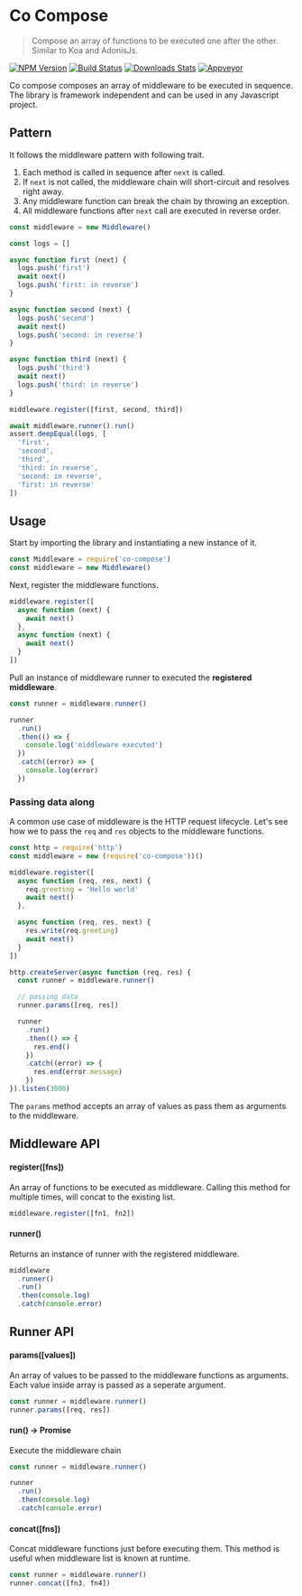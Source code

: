 # Co Compose

> Compose an array of functions to be executed one after the other. Similar to Koa and AdonisJs.

[![NPM Version][npm-image]][npm-url]
[![Build Status][travis-image]][travis-url]
[![Downloads Stats][npm-downloads]][npm-url]
[![Appveyor][appveyor-image]][appveyor-url]

Co compose composes an array of middleware to be executed in sequence. The library is framework independent and can be used in any Javascript project.

## Pattern

It follows the middleware pattern with following trait. 

1. Each method is called in sequence after `next` is called.
2. If `next` is not called, the middleware chain will short-circuit and resolves right away.
3. Any middleware function can break the chain by throwing an exception.
4. All middleware functions after `next` call are executed in reverse order.

```js
const middleware = new Middleware()

const logs = []

async function first (next) {
  logs.push('first')
  await next()
  logs.push('first: in reverse')
}

async function second (next) {
  logs.push('second')
  await next()
  logs.push('second: in reverse')
}

async function third (next) {
  logs.push('third')
  await next()
  logs.push('third: in reverse')
}

middleware.register([first, second, third])

await middleware.runner().run()
assert.deepEqual(logs, [
  'first',
  'second',
  'third',
  'third: in reverse',
  'second: in reverse',
  'first: in reverse'
])
```


## Usage

Start by importing the library and instantiating a new instance of it.

```js
const Middleware = require('co-compose')
const middleware = new Middleware()
```

Next, register the middleware functions.

```js
middleware.register([
  async function (next) {
    await next()
  },
  async function (next) {
    await next()
  }
])
```

Pull an instance of middleware runner to executed the **registered middleware**.

```js
const runner = middleware.runner()

runner
  .run()
  .then(() => {
    console.log('middleware executed')
  })
  .catch((error) => {
    console.log(error)
  })
```

### Passing data along
A common use case of middleware is the HTTP request lifecycle. Let's see how we to pass the `req` and `res` objects to the middleware functions.

```js
const http = require('http')
const middleware = new (require('co-compose'))()

middleware.register([
  async function (req, res, next) {
    req.greeting = 'Hello world'
    await next()
  },

  async function (req, res, next) {
    res.write(req.greeting)
    await next()
  }
])

http.createServer(async function (req, res) {
  const runner = middleware.runner()

  // passing data
  runner.params([req, res])

  runner
    .run()
    .then(() => {
      res.end()
    })
    .catch((error) => {
      res.end(error.message)
    })
}).listen(3000)
```

The `params` method accepts an array of values as pass them as arguments to the middleware.

## Middleware API

#### register([fns])
An array of functions to be executed as middleware. Calling this method for multiple times, will concat to the existing list.

```js
middleware.register([fn1, fn2])
```

#### runner()
Returns an instance of runner with the registered middleware.

```js
middleware
  .runner()
  .run()
  .then(console.log)
  .catch(console.error)
```

## Runner API

#### params([values])
An array of values to be passed to the middleware functions as arguments. Each value inside array is passed as a seperate argument.

```js
const runner = middleware.runner()
runner.params([req, res])
```

#### run() -> Promise
Execute the middleware chain

```js
const runner = middleware.runner()

runner
  .run()
  .then(console.log)
  .catch(console.error)
```

#### concat([fns])
Concat middleware functions just before executing them. This method is useful when middleware list is known at runtime.

```js
const runner = middleware.runner()
runner.concat([fn3, fn4])
```

[appveyor-image]: https://img.shields.io/appveyor/ci/thetutlage/co-compose/develop.svg?style=flat-square
[appveyor-url]: https://ci.appveyor.com/project/thetutlage/co-compose

[npm-image]: https://img.shields.io/npm/v/co-compose.svg?style=flat-square
[npm-url]: https://npmjs.org/package/co-compose
[npm-downloads]: https://img.shields.io/npm/dm/co-compose.svg?style=flat-square

[travis-image]: https://img.shields.io/travis/poppinss/co-compose/master.svg?style=flat-square
[travis-url]: https://travis-ci.org/poppinss/co-compose

